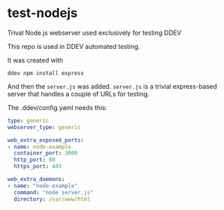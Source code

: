 # test-nodejs
Trival Node.js webserver used exclusively for testing DDEV

This repo is used in DDEV automated testing.

It was created with

`ddev npm install express`

And then the `server.js` was added. `server.js` is a trivial express-based server that handles a couple of URLs for testing.

The .ddev/config.yaml needs this:

```yaml
type: generic
webserver_type: generic

web_extra_exposed_ports:
- name: node-example
  container_port: 3000
  http_port: 80
  https_port: 443

web_extra_daemons:
- name: "node-example"
  command: "node server.js"
  directory: /var/www/html
```

